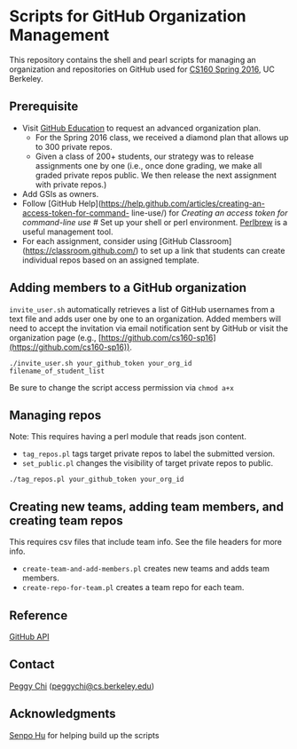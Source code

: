 # Scripts for GitHub Organization Management

This repository contains the shell and pearl scripts for managing an
organization and repositories on GitHub used for [CS160 Spring
2016](http://teaching.paulos.net/cs160_SP2016/), UC Berkeley.

## Prerequisite

* Visit [GitHub Education](https://education.github.com/) to request an
advanced organization plan.
  * For the Spring 2016 class, we received a diamond plan that allows up to 300
private repos.
  * Given a class of 200+ students, our strategy was to release assignments one
by one (i.e., once done grading, we make all graded private repos public. We
then release the next assignment with private repos.)
* Add GSIs as owners.
* Follow [GitHub
Help](https://help.github.com/articles/creating-an-access-token-for-command-
line-use/) for _Creating an access token for command-line use_ # Set up your
shell or perl environment. [Perlbrew](http://perlbrew.pl/) is a useful
management tool.
* For each assignment, consider using [GitHub Classroom]
(https://classroom.github.com/) to set up a link that students can create
individual repos based on an assigned template.

## Adding members to a GitHub organization

`invite_user.sh` automatically retrieves a list of GitHub usernames from a text
file and adds user one by one to an organization. Added members will need to
accept the invitation via email notification sent by GitHub or visit the
organization page (e.g.,
[https://github.com/cs160-sp16](https://github.com/cs160-sp16)).

```
./invite_user.sh your_github_token your_org_id filename_of_student_list
```

Be sure to change the script access permission via `chmod a+x`

## Managing repos

Note: This requires having a perl module that reads json content.

* `tag_repos.pl` tags target private repos to label the submitted version.
* `set_public.pl` changes the visibility of target private repos to public.

```
./tag_repos.pl your_github_token your_org_id
```

## Creating new teams, adding team members, and creating team repos

This requires csv files that include team info. See the file headers for more
info.

* `create-team-and-add-members.pl` creates new teams and adds team members.
* `create-repo-for-team.pl` creates a team repo for each team.

## Reference

[GitHub API](https://developer.github.com/v3/)

## Contact

[Peggy Chi](https://github.com/peggychi/) (peggychi@cs.berkeley.edu)

## Acknowledgments

[Senpo Hu](https://github.com/senpo) for helping build up the scripts
